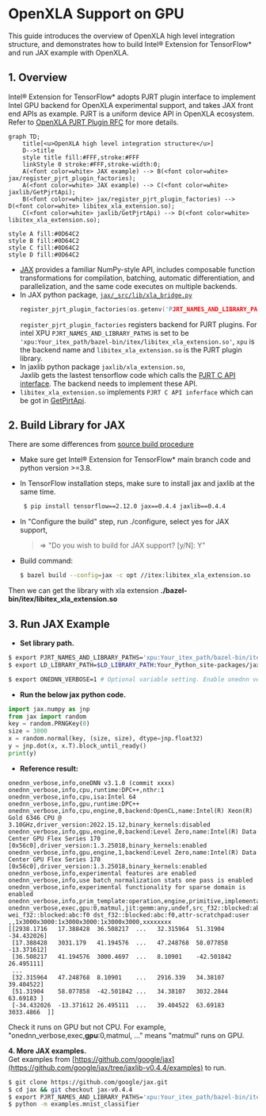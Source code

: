 # OpenXLA Support on GPU
This guide introduces the overview of OpenXLA high level integration structure, and demonstrates how to build Intel® Extension for TensorFlow* and run JAX example with OpenXLA.

## 1. Overview
Intel® Extension for TensorFlow* adopts PJRT plugin interface to implement Intel GPU backend for OpenXLA experimental support, and takes JAX front end APIs as example. PJRT is a uniform device API in OpenXLA ecosystem. Refer to [OpenXLA PJRT Plugin RFC](https://github.com/openxla/community/blob/main/rfcs/20230123-pjrt-plugin.md) for more details.

```mermaid {align="center"}
graph TD;
    title[<u>OpenXLA high level integration structure</u>]
    D-->title
    style title fill:#FFF,stroke:#FFF
    linkStyle 0 stroke:#FFF,stroke-width:0;
    A(<font color=white> JAX example) --> B(<font color=white> jax/register_pjrt_plugin_factories);
    A(<font color=white> JAX example) --> C(<font color=white> jaxlib/GetPjrtApi);
    B(<font color=white> jax/register_pjrt_plugin_factories) --> D(<font color=white> libitex_xla_extension.so);
    C(<font color=white> jaxlib/GetPjrtApi) --> D(<font color=white> libitex_xla_extension.so);
    
style A fill:#0D64C2
style B fill:#0D64C2
style C fill:#0D64C2
style D fill:#0D64C2
```
* [JAX](https://jax.readthedocs.io/en/latest/) provides a familiar NumPy-style API, includes composable function transformations for compilation, batching, automatic differentiation, and parallelization, and  the same code executes on multiple backends.
* In JAX python package, [`jax/_src/lib/xla_bridge.py`](https://github.com/google/jax/blob/jaxlib-v0.4.4/jax/_src/lib/xla_bridge.py#L317-L320)
    ```c++
    register_pjrt_plugin_factories(os.getenv('PJRT_NAMES_AND_LIBRARY_PATHS', ''))
    ```
    `register_pjrt_plugin_factories` registers backend for PJRT plugins. For intel XPU  `PJRT_NAMES_AND_LIBRARY_PATHS` is set to be `'xpu:Your_itex_path/bazel-bin/itex/libitex_xla_extension.so'`,  `xpu` is the backend name and `libitex_xla_extension.so` is the PJRT plugin library.
* In jaxlib python package `jaxlib/xla_extension.so`,    
   Jaxlib gets the lastest tensorflow code which calls the [PJRT C API interface](https://github.com/tensorflow/tensorflow/blob/master/tensorflow/compiler/xla/pjrt/c/pjrt_c_api.h). The backend needs to implement these API.
*  `libitex_xla_extension.so` implements `PJRT C API inferface` which can be got in [GetPjrtApi](https://github.com/tensorflow/tensorflow/blob/master/tensorflow/compiler/xla/pjrt/pjrt_api.cc#L82).

## 2. Build Library for JAX
There are some differences from   [source build procedure](https://github.com/intel/intel-extension-for-tensorflow/blob/main/docs/install/how_to_build.md)
* Make sure get Intel® Extension for TensorFlow* main branch code and python version >=3.8.
* In TensorFlow installation steps, make sure to install jax and jaxlib at the same time.
   ```bash
    $ pip install tensorflow==2.12.0 jax==0.4.4 jaxlib==0.4.4
   ```
* In "Configure the build" step, run ./configure, select yes for JAX support,

    >=> "Do you wish to build for JAX support? [y/N]: Y"
* Build command:
    ```bash
    $ bazel build --config=jax -c opt //itex:libitex_xla_extension.so
    ```
Then we can get the library with xla extension   **./bazel-bin/itex/libitex_xla_extension.so**

## 3. Run JAX Example
* **Set library path.**
```bash
$ export PJRT_NAMES_AND_LIBRARY_PATHS='xpu:Your_itex_path/bazel-bin/itex/libitex_xla_extension.so'
$ export LD_LIBRARY_PATH=$LD_LIBRARY_PATH:Your_Python_site-packages/jaxlib # Some functions defined in xla_extension.so are needed by libitex_xla_extension.so

$ export ONEDNN_VERBOSE=1 # Optional variable setting. Enable onednn verbose to check if it runs on GPU.
```
* **Run the below jax python code.**
```python
import jax.numpy as jnp
from jax import random
key = random.PRNGKey(0)
size = 3000
x = random.normal(key, (size, size), dtype=jnp.float32)
y = jnp.dot(x, x.T).block_until_ready()
print(y)
```
* **Reference result:**
```
onednn_verbose,info,oneDNN v3.1.0 (commit xxxx)
onednn_verbose,info,cpu,runtime:DPC++,nthr:1
onednn_verbose,info,cpu,isa:Intel 64
onednn_verbose,info,gpu,runtime:DPC++
onednn_verbose,info,cpu,engine,0,backend:OpenCL,name:Intel(R) Xeon(R) Gold 6346 CPU @ 3.10GHz,driver_version:2022.15.12,binary_kernels:disabled
onednn_verbose,info,gpu,engine,0,backend:Level Zero,name:Intel(R) Data Center GPU Flex Series 170 [0x56c0],driver_version:1.3.25018,binary_kernels:enabled
onednn_verbose,info,gpu,engine,1,backend:Level Zero,name:Intel(R) Data Center GPU Flex Series 170 [0x56c0],driver_version:1.3.25018,binary_kernels:enabled
onednn_verbose,info,experimental features are enabled
onednn_verbose,info,use batch_normalization stats one pass is enabled
onednn_verbose,info,experimental functionality for sparse domain is enabled
onednn_verbose,info,prim_template:operation,engine,primitive,implementation,prop_kind,memory_descriptors,attributes,auxiliary,problem_desc,exec_time
onednn_verbose,exec,gpu:0,matmul,jit:gemm:any,undef,src_f32::blocked:abc:f0 wei_f32::blocked:abc:f0 dst_f32::blocked:abc:f0,attr-scratchpad:user ,,1x3000x3000:1x3000x3000:1x3000x3000,xxxxxxxx
[[2938.1716   17.388428  36.508217  ...   32.315964  51.31904    -34.432026]
 [17.388428   3031.179   41.194576  ...   47.248768  58.077858   -13.371612]
 [36.508217   41.194576  3000.4697  ...   8.10901    -42.501842  26.495111]
 ...
 [32.315964   47.248768  8.10901    ...   2916.339   34.38107    39.404522]
 [51.31904    58.077858  -42.501842 ...   34.38107   3032.2844   63.69183 ]
 [-34.432026  -13.371612 26.495111  ...   39.404522  63.69183    3033.4866  ]]
```
Check it runs on GPU but not CPU. For example, "onednn_verbose,exec,**gpu**:0,matmul, ..." means "matmul" runs on GPU.

**4. More JAX examples.**    
Get examples from [https://github.com/google/jax](https://github.com/google/jax/tree/jaxlib-v0.4.4/examples) to run.
```bash
$ git clone https://github.com/google/jax.git
$ cd jax && git checkout jax-v0.4.4
$ export PJRT_NAMES_AND_LIBRARY_PATHS='xpu:Your_itex_path/bazel-bin/itex/libitex_xla_extension.so'
$ python -m examples.mnist_classifier
```
